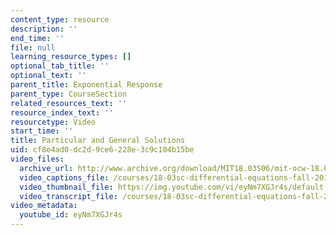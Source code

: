 ```yaml
---
content_type: resource
description: ''
end_time: ''
file: null
learning_resource_types: []
optional_tab_title: ''
optional_text: ''
parent_title: Exponential Response
parent_type: CourseSection
related_resources_text: ''
resource_index_text: ''
resourcetype: Video
start_time: ''
title: Particular and General Solutions
uid: cf8e4ad0-dc2d-9ce6-228e-3c9c104b15be
video_files:
  archive_url: http://www.archive.org/download/MIT18.03S06/mit-ocw-18.03-lec12-07mar2003-220k_512kb.mp4
  video_captions_file: /courses/18-03sc-differential-equations-fall-2011/6e8474e03d5151cdb6cae44e96393070_eyNm7XGJr4s.vtt
  video_thumbnail_file: https://img.youtube.com/vi/eyNm7XGJr4s/default.jpg
  video_transcript_file: /courses/18-03sc-differential-equations-fall-2011/9d1ed3e8c9455b0c94efe0a87ac82d65_eyNm7XGJr4s.pdf
video_metadata:
  youtube_id: eyNm7XGJr4s
---
```

